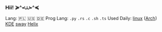 ### Hii! ≽^•⩊•^≼
Lang: 🇵🇱 🇺🇸 🇩🇪
Prog Lang: `.py` `.rs` `.c` `.sh` `.ts`
Used Daily: [linux](https://github.com/torvalds/linux) ([Arch](https://github.com/archlinux)) [KDE](https://github.com/kde) [sway](https://github.com/swaywm/sway) [Helix](https://github.com/helix-editor/helix)
